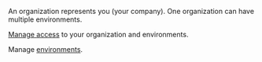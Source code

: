 An organization represents you (your company). One organization can have multiple environments.

[Manage access](fcv1681758902467.md) to your organization and environments.

Manage [environments](sbt1640280496980.md).

